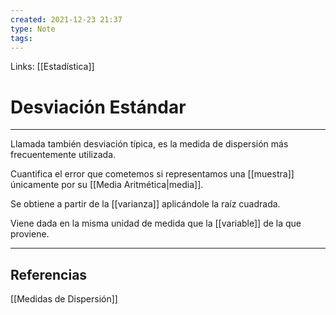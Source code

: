 ```yaml
---
created: 2021-12-23 21:37
type: Note
tags:
---
```


Links: [[Estadística]]

# Desviación Estándar
---

Llamada también desviación típica, es la medida de dispersión más frecuentemente utilizada.

Cuantifica el error que cometemos si representamos una [[muestra]] únicamente por su [[Media Aritmética|media]].

Se obtiene a partir de la [[varianza]] aplicándole la raíz cuadrada.

Viene dada en la misma unidad de medida que la [[variable]] de la que proviene.

---

## Referencias
[[Medidas de Dispersión]]